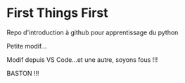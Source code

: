 # First Things First

Repo d'introduction à github pour apprentissage du python

Petite modif...

Modif depuis VS Code...et une autre, soyons fous !!!

BASTON !!!